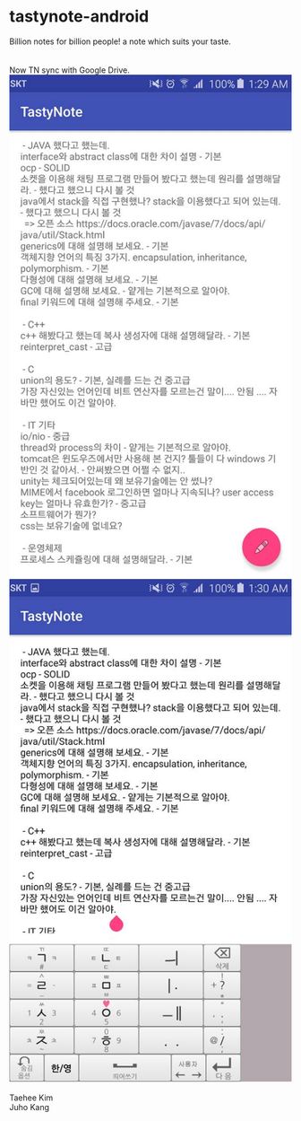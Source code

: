 # tastynote-android
Billion notes for billion people! a note which suits your taste.<br>
<br>
<br>
Now TN sync with Google Drive.
![01_viewmode](https://github.com/EndlessCreation/tastynote-android/blob/master/screenshots/01_viewmode.jpg)
![02_editmode](https://github.com/EndlessCreation/tastynote-android/blob/master/screenshots/02_editmode.jpg)
<br>
<br>
Taehee Kim<br>
Juho Kang

